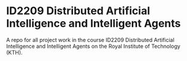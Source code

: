# ID2209 Distributed Artificial Intelligence and Intelligent Agents
A repo for all project work in the course ID2209 Distributed Artificial Intelligence and Intelligent Agents on the Royal Institute of Technology (KTH).
